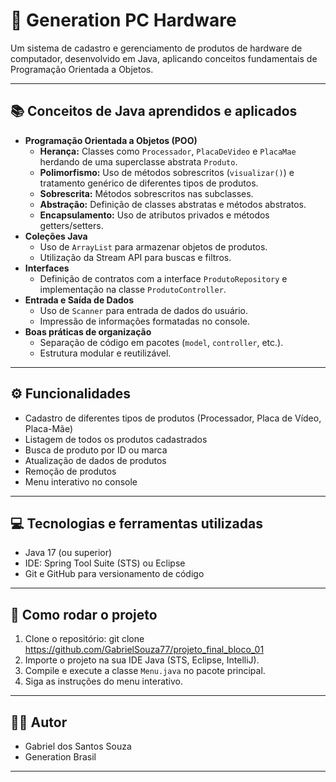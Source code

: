 # 🚀 Generation PC Hardware

Um sistema de cadastro e gerenciamento de produtos de hardware de computador, desenvolvido em Java, aplicando conceitos fundamentais de Programação Orientada a Objetos.

---

## 📚 Conceitos de Java aprendidos e aplicados

- **Programação Orientada a Objetos (POO)**
  - **Herança:** Classes como `Processador`, `PlacaDeVideo` e `PlacaMae` herdando de uma superclasse abstrata `Produto`.
  - **Polimorfismo:** Uso de métodos sobrescritos (`visualizar()`) e tratamento genérico de diferentes tipos de produtos.
  - **Sobrescrita:** Métodos sobrescritos nas subclasses.
  - **Abstração:** Definição de classes abstratas e métodos abstratos.
  - **Encapsulamento:** Uso de atributos privados e métodos getters/setters.
- **Coleções Java**
  - Uso de `ArrayList` para armazenar objetos de produtos.
  - Utilização da Stream API para buscas e filtros.
- **Interfaces**
  - Definição de contratos com a interface `ProdutoRepository` e implementação na classe `ProdutoController`.
- **Entrada e Saída de Dados**
  - Uso de `Scanner` para entrada de dados do usuário.
  - Impressão de informações formatadas no console.
- **Boas práticas de organização**
  - Separação de código em pacotes (`model`, `controller`, etc.).
  - Estrutura modular e reutilizável.

---

## ⚙️ Funcionalidades

- Cadastro de diferentes tipos de produtos (Processador, Placa de Vídeo, Placa-Mãe)
- Listagem de todos os produtos cadastrados
- Busca de produto por ID ou marca
- Atualização de dados de produtos
- Remoção de produtos
- Menu interativo no console

---

## 💻 Tecnologias e ferramentas utilizadas

- Java 17 (ou superior)
- IDE: Spring Tool Suite (STS) ou Eclipse
- Git e GitHub para versionamento de código

---

## 🚦 Como rodar o projeto

1. Clone o repositório:
git clone https://github.com/GabrielSouza77/projeto_final_bloco_01
2. Importe o projeto na sua IDE Java (STS, Eclipse, IntelliJ).
3. Compile e execute a classe `Menu.java` no pacote principal.
4. Siga as instruções do menu interativo.


---

## 👨‍💻 Autor

- Gabriel dos Santos Souza
- Generation Brasil

---

